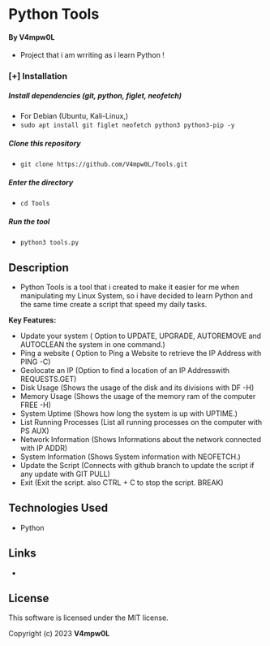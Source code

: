 # Python Tools 
  
  
 #### By V4mpw0L 
 
  * Project that i am wrriting as i learn Python !
    
### [+] Installation

##### Install dependencies (git, python, figlet, neofetch)

 - For Debian (Ubuntu, Kali-Linux,)
 - ```sudo apt install git figlet neofetch python3 python3-pip -y```

##### Clone this repository

 - ```git clone https://github.com/V4mpw0L/Tools.git```

##### Enter the directory
 - ```cd Tools```

##### Run the tool
 - ```python3 tools.py```
    
 ## Description 
  
 * Python Tools is a tool that i created to make it easier for me when manipulating my Linux System, so i have decided to learn Python and the same time create a script that speed my daily tasks. 
  
 **Key Features:** 

 * Update your system ( Option to UPDATE, UPGRADE, AUTOREMOVE and AUTOCLEAN the system in one command.)
 * Ping a website ( Option to Ping a Website to retrieve the IP Address with PING -C)
 * Geolocate an IP (Option to find a location of an IP Addresswith REQUESTS.GET)
 * Disk Usage (Shows the usage of the disk and its divisions with DF -H)
 * Memory Usage (Shows the usage of the memory ram of the computer FREE -H)
 * System Uptime (Shows how long the system is up with UPTIME.) 
 * List Running Processes (List all running processes on the computer with PS AUX)
 * Network Information (Shows Informations about the network connected with IP ADDR)
 * System Information (Shows System information with NEOFETCH.)
 * Update the Script (Connects with github branch to update the script if any update with GIT PULL)
 * Exit (Exit the script. also CTRL + C to stop the script. BREAK) 
   
 ## Technologies Used 
  
 * Python
   
 ## Links 
  
 *
  
 ## License 
  
 This software is licensed under the MIT license. 
  
 Copyright (c) 2023 **V4mpw0L**
